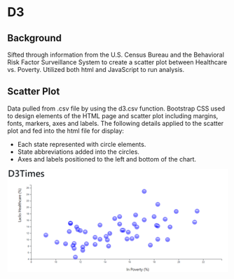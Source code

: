 # D3 

## Background

Sifted through information from the U.S. Census Bureau and the Behavioral Risk Factor Surveillance System to create a scatter plot between Healthcare vs. Poverty.  Utilized both html and JavaScript to run analysis.

## Scatter Plot

Data pulled from .csv file by using the d3.csv function. Bootstrap CSS used to design elements of the HTML page and scatter plot including margins, fonts, markers, axes and labels. The following details applied to the scatter plot and fed into the html file for display:

* Each state represented with circle elements.
* State abbreviations added into the circles.
* Axes and labels positioned to the left and bottom of the chart.


![](D3_data_journalism/plot.png)




